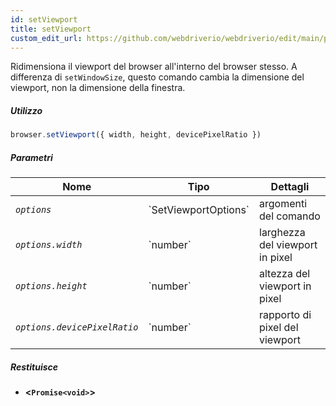 ```yaml
---
id: setViewport
title: setViewport
custom_edit_url: https://github.com/webdriverio/webdriverio/edit/main/packages/webdriverio/src/commands/browser/setViewport.ts
---
```


Ridimensiona il viewport del browser all'interno del browser stesso. A differenza di `setWindowSize`,
questo comando cambia la dimensione del viewport, non la dimensione della finestra.

##### Utilizzo

```js
browser.setViewport({ width, height, devicePixelRatio })
```

##### Parametri

<table>
  <thead>
    <tr>
      <th>Nome</th><th>Tipo</th><th>Dettagli</th>
    </tr>
  </thead>
  <tbody>
    <tr>
      <td><code><var>options</var></code></td>
      <td>`SetViewportOptions`</td>
      <td>argomenti del comando</td>
    </tr>
    <tr>
      <td><code><var>options.width</var></code></td>
      <td>`number`</td>
      <td>larghezza del viewport in pixel</td>
    </tr>
    <tr>
      <td><code><var>options.height</var></code></td>
      <td>`number`</td>
      <td>altezza del viewport in pixel</td>
    </tr>
    <tr>
      <td><code><var>options.devicePixelRatio</var></code></td>
      <td>`number`</td>
      <td>rapporto di pixel del viewport</td>
    </tr>
  </tbody>
</table>

##### Restituisce

- **&lt;`Promise<void>`&gt;**
